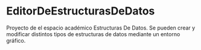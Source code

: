 # EditorDeEstructurasDeDatos
Proyecto de el espacio académico Estructuras De Datos. Se pueden crear y modificar distintos tipos de estructuras de datos mediante un entorno gráfico.
